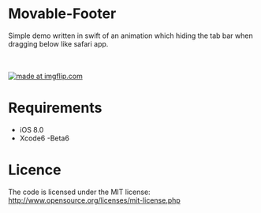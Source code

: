 Movable-Footer
==============

Simple demo written in swift of an animation which hiding the tab bar when dragging below like safari app.


<br><br>
<a href="https://imgflip.com/gif/xqdja"><img src="https://imgflip.com/gif/xqdja" title="made at imgflip.com"/></a>
<br>


Requirements
==============
- iOS 8.0
- Xcode6 -Beta6

Licence
================
The code is licensed under the MIT license: http://www.opensource.org/licenses/mit-license.php
